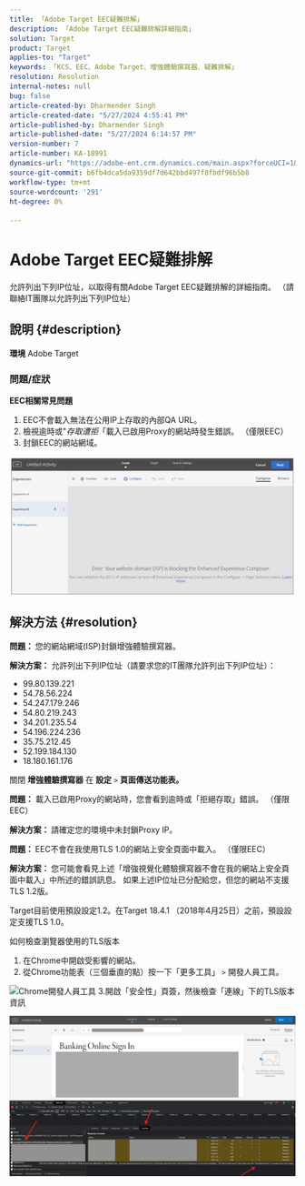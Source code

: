 ```yaml
---
title: 「Adobe Target EEC疑難排解」
description: 「Adobe Target EEC疑難排解詳細指南」
solution: Target
product: Target
applies-to: "Target"
keywords: 「KCS、EEC、Adobe Target、增強體驗撰寫器、疑難排解」
resolution: Resolution
internal-notes: null
bug: false
article-created-by: Dharmender Singh
article-created-date: "5/27/2024 4:55:41 PM"
article-published-by: Dharmender Singh
article-published-date: "5/27/2024 6:14:57 PM"
version-number: 7
article-number: KA-18991
dynamics-url: "https://adobe-ent.crm.dynamics.com/main.aspx?forceUCI=1&pagetype=entityrecord&etn=knowledgearticle&id=00f6b9ef-491c-ef11-840b-6045bd034c54"
source-git-commit: b6fb4dca5da9359df7d642bbd497f8fbdf96b5b8
workflow-type: tm+mt
source-wordcount: '291'
ht-degree: 0%

---
```


# Adobe Target EEC疑難排解


允許列出下列IP位址，以取得有關Adobe Target EEC疑難排解的詳細指南。 （請聯絡IT團隊以允許列出下列IP位址）

## 說明 {#description}


<b>環境</b>
Adobe Target

### 問題/症狀

<b>EEC相關常見問題</b>
1. EEC不會載入無法在公用IP上存取的內部QA URL。
2. 檢視逾時或&quot;*存取遭拒*「載入已啟用Proxy的網站時發生錯誤。 （僅限EEC）
3. 封鎖EEC的網站網域。

![](assets/___02f6b9ef-491c-ef11-840b-6045bd034c54___.png)


## 解決方法 {#resolution}


<b>問題： </b>您的網站網域(ISP)封鎖增強體驗撰寫器。

<b>解決方案：</b> 允許列出下列IP位址（請要求您的IT團隊允許列出下列IP位址）：

- 99.80.139.221
- 54.78.56.224
- 54.247.179.246
- 54.80.219.243
- 34.201.235.54
- 54.196.224.236
- 35.75.212.45
- 52.199.184.130
- 18.180.161.176


關閉 <b>增強體驗撰寫器</b> 在 <b>設定</b> `>` <b> 頁面傳送功能表。</b>





<b>問題：</b> 載入已啟用Proxy的網站時，您會看到逾時或「拒絕存取」錯誤。 （僅限EEC）

<b>解決方案： </b>請確定您的環境中未封鎖Proxy IP。



<b>問題： </b>EEC不會在我使用TLS 1.0的網站上安全頁面中載入。 （僅限EEC）

<b>解決方案： </b>您可能會看見上述「增強視覺化體驗撰寫器不會在我的網站上安全頁面中載入」中所述的錯誤訊息。 如果上述IP位址已分配給您，但您的網站不支援TLS 1.2版。

Target目前使用預設設定1.2。在Target 18.4.1 （2018年4月25日）之前，預設設定支援TLS 1.0。

如何檢查瀏覽器使用的TLS版本
1. 在Chrome中開啟受影響的網站。
2. 從Chrome功能表（三個垂直的點）按一下「更多工具」 `>`  開發人員工具。

![Chrome開發人員工具](https://experienceleague.adobe.com/docs/target/assets/chrome-developer-tools.png?lang=en)
3.開啟「安全性」頁簽，然後檢查「連線」下的TLS版本資訊

![](assets/86ad6c3a-541c-ef11-840b-6045bd034c54.png)
